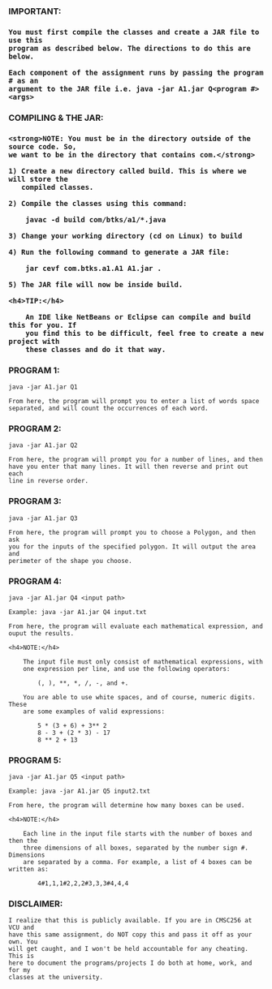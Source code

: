 <h3>IMPORTANT:<h3>
	
	You must first compile the classes and create a JAR file to use this
	program as described below. The directions to do this are below.

	Each component of the assignment runs by passing the program # as an
	argument to the JAR file i.e. java -jar A1.jar Q<program #> <args>

<h3>COMPILING & THE JAR:<h3>

	<strong>NOTE: You must be in the directory outside of the source code. So, 
	we want to be in the directory that contains com.</strong>

	1) Create a new directory called build. This is where we will store the
	   compiled classes.

	2) Compile the classes using this command:

		javac -d build com/btks/a1/*.java

	3) Change your working directory (cd on Linux) to build

	4) Run the following command to generate a JAR file:

		jar cevf com.btks.a1.A1 A1.jar .

	5) The JAR file will now be inside build.

	<h4>TIP:</h4>

		An IDE like NetBeans or Eclipse can compile and build this for you. If
		you find this to be difficult, feel free to create a new project with
		these classes and do it that way.

<h3>PROGRAM 1:</h3>

	java -jar A1.jar Q1

	From here, the program will prompt you to enter a list of words space
	separated, and will count the occurrences of each word.

<h3>PROGRAM 2:</h3>

	java -jar A1.jar Q2

	From here, the program will prompt you for a number of lines, and then
	have you enter that many lines. It will then reverse and print out each
	line in reverse order.

<h3>PROGRAM 3:</h3>

	java -jar A1.jar Q3

	From here, the program will prompt you to choose a Polygon, and then ask
	you for the inputs of the specified polygon. It will output the area and
	perimeter of the shape you choose.

<h3>PROGRAM 4:</h3>

	java -jar A1.jar Q4 <input path>

	Example: java -jar A1.jar Q4 input.txt

	From here, the program will evaluate each mathematical expression, and
	ouput the results.

	<h4>NOTE:</h4>

		The input file must only consist of mathematical expressions, with
		one expression per line, and use the following operators:

			(, ), **, *, /, -, and +.

		You are able to use white spaces, and of course, numeric digits. These
		are some examples of valid expressions:

			5 * (3 + 6) + 3** 2
			8 - 3 + (2 * 3) - 17
			8 ** 2 + 13

<h3>PROGRAM 5:</h3>

	java -jar A1.jar Q5 <input path>

	Example: java -jar A1.jar Q5 input2.txt

	From here, the program will determine how many boxes can be used.

	<h4>NOTE:</h4>

		Each line in the input file starts with the number of boxes and then the
		three dimensions of all boxes, separated by the number sign #. Dimensions
		are separated by a comma. For example, a list of 4 boxes can be written as:

			4#1,1,1#2,2,2#3,3,3#4,4,4

<h3>DISCLAIMER:</h3>

	I realize that this is publicly available. If you are in CMSC256 at VCU and
	have this same assignment, do NOT copy this and pass it off as your own. You
	will get caught, and I won't be held accountable for any cheating. This is
	here to document the programs/projects I do both at home, work, and for my
	classes at the university.
